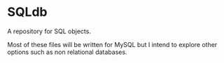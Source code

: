 # SQLdb
A repository for SQL objects.

Most of these files will be written for MySQL but I intend to explore other options such as non relational databases.
